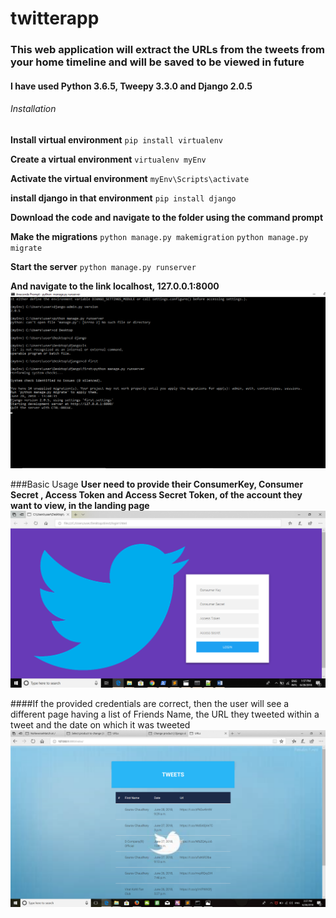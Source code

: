 
# twitterapp
### This web application will extract the URLs from the tweets from your home timeline and will be saved to be viewed in future
#### I have used Python 3.6.5, Tweepy 3.3.0 and Django 2.0.5

###### Installation
**Install virtual environment**
`pip install virtualenv`

**Create a virtual environment**
`virtualenv myEnv`

**Activate the virtual environment**
`myEnv\Scripts\activate`

**install django in that environment**
`pip install django`

**Download the code and navigate to the folder using the command prompt**

**Make the migrations**
`python manage.py makemigration`
`python manage.py migrate`

**Start the server**
`python manage.py runserver`

**And navigate to the link localhost, 127.0.0.1:8000**
![alt text](./readImg/connectionLink.png)

###Basic Usage 
**User need to provide their ConsumerKey, Consumer Secret , Access Token and Access Secret Token, of the account they want to view, in the landing page**
![alt text](./readImg/landing.png)

####If the provided credentials are correct, then the user will see a different page having a list of Friends Name, the URL they tweeted within a tweet and the date on which it was tweeted
![alt text](./readImg/output.png)



